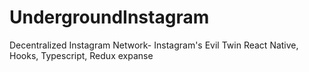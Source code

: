 # UndergroundInstagram
Decentralized Instagram Network- Instagram's Evil Twin React Native, Hooks, Typescript, Redux expanse
